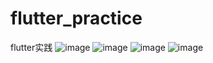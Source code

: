 # flutter_practice
 flutter实践
![image](https://https://github.com/AiFengH/flutter_practice/blob/master/images/common.png)
![image](https://https://github.com/AiFengH/flutter_practice/blob/master/images/complex.png)
![image](https://https://github.com/AiFengH/flutter_practice/blob/master/images/cat.png)
![image](https://https://github.com/AiFengH/flutter_practice/blob/master/images/collection.png)